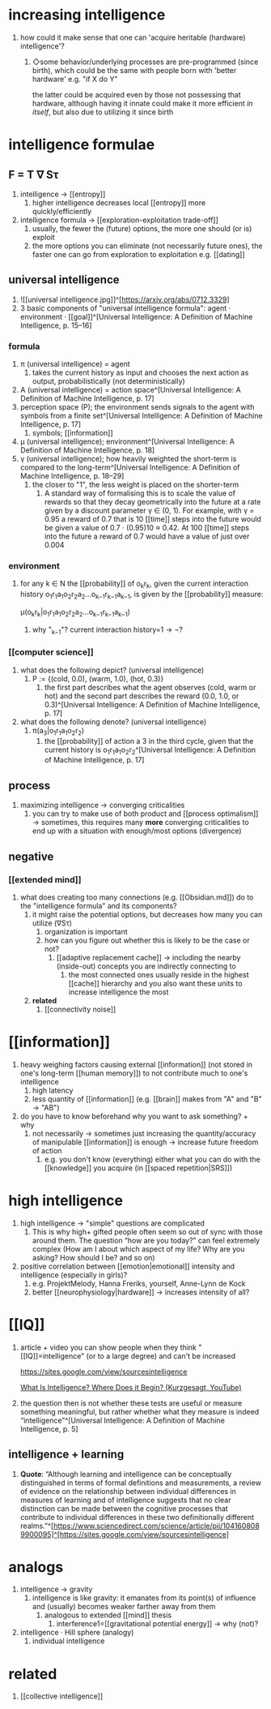 # increasing intelligence
1. how could it make sense that one can 'acquire heritable (hardware) intelligence'?
	1. ◇some behavior/underlying processes are pre-programmed (since birth), which could be the same with people born with 'better hardware' e.g. "if X do Y"

		the latter could be acquired even by those not possessing that hardware, although having it innate could make it more efficient _in itself_, but also due to utilizing it since birth

# intelligence formulae
## F = T ∇ Sτ
1. intelligence → [[entropy]]
	1. higher intelligence decreases local [[entropy]] more quickly/efficiently
2. intelligence formula → [[exploration-exploitation trade-off]]
	1. usually, the fewer the (future) options, the more one should (or is) exploit
	2. the more options you can eliminate (not necessarily future ones), the faster one can go from exploration to exploitation e.g. [[dating]]

## universal intelligence
1. ![[universal intelligence.jpg]]^[https://arxiv.org/abs/0712.3329]
2. 3 basic components of "universal intelligence formula": agent · environment · [[goal]]^[Universal Intelligence: A Definition of Machine Intelligence, p. 15–16]

### formula
1. π (universal intelligence) = agent
	1. takes the current history as input and chooses the next action as output, probabilistically (not deterministically)
2. A (universal intelligence) = action space^[Universal Intelligence: A Definition of Machine Intelligence, p. 17]
3. perception space (P); the environment sends signals to the agent with symbols from a finite set^[Universal Intelligence: A Definition of Machine Intelligence, p. 17]
	1. symbols; [[information]]
4. µ (universal intelligence); environment^[Universal Intelligence: A Definition of Machine Intelligence, p. 18]
5. γ (universal intelligence); how heavily weighted the short-term is compared to the long-term^[Universal Intelligence: A Definition of Machine Intelligence, p. 18–29]
	1. the closer to "1", the less weight is placed on the shorter-term
		1. A standard way of formalising this is to scale the value of rewards so that they decay geometrically into the future at a rate given by a discount parameter γ ∈ (0, 1). For example, with γ = 0.95 a reward of 0.7 that is 10 [[time]] steps into the future would be given a value of 0.7 · (0.95)10 ≈ 0.42. At 100 [[time]] steps into the future a reward of 0.7 would have a value of just over 0.004

### environment
1. for any k ∈ N the [[probability]] of o<sub>k</sub>r<sub>k</sub>, given the current interaction history o<sub>1</sub>r<sub>1</sub>a<sub>1</sub>o<sub>2</sub>r<sub>2</sub>a<sub>2</sub>...o<sub>k−1</sub>r<sub>k−1</sub>a<sub>k−1</sub>, is given by the [[probability]] measure:

	µ(o<sub>k</sub>r<sub>k</sub>|o<sub>1</sub>r<sub>1</sub>a<sub>1</sub>o<sub>2</sub>r<sub>2</sub>a<sub>2</sub>...o<sub>k−1</sub>r<sub>k−1</sub>a<sub>k−1</sub>)
	1. why "<sub>k−1</sub>"? current interaction history=1 → ¬?

### [[computer science]]
1. what does the following depict? (universal intelligence)
	1. P := {(cold, 0.0), (warm, 1.0), (hot, 0.3)}
		1. the first part describes what the agent observes (cold, warm or hot) and the second part describes the reward (0.0, 1.0, or 0.3)^[Universal Intelligence: A Definition of Machine Intelligence, p. 17]
2. what does the following denote? (universal intelligence)
	1. π(a<sub>3</sub>|o<sub>1</sub>r<sub>1</sub>a<sub>1</sub>o<sub>2</sub>r<sub>2</sub>)
		1. the [[probability]] of action a 3 in the third cycle, given that the current history is o<sub>1</sub>r<sub>1</sub>a<sub>1</sub>o<sub>2</sub>r<sub>2</sub>^[Universal Intelligence: A Definition of Machine Intelligence, p. 17]

## process
1. maximizing intelligence → converging criticalities
	1. you can try to make use of both product and [[process optimalism]] → sometimes, this requires many **more** converging criticalities to end up with a situation with enough/most options (divergence)

## negative
### [[extended mind]]
1. what does creating too many connections (e.g. [[Obsidian.md]]) do to the "intelligence formula" and its components?
	1. it might raise the potential options, but decreases how many you can utilize (∇Sτ)
		1. organization is important
		2. how can you figure out whether this is likely to be the case or not?
			1. [[adaptive replacement cache]] → including the nearby (inside-out) concepts you are indirectly connecting to
				1. the most connected ones usually reside in the highest [[cache]] hierarchy and you also want these units to increase intelligence the most
	2. **related**
		1. [[connectivity noise]]


# [[information]]
1. heavy weighing factors causing external [[information]] (not stored in one's long-term [[human memory]]) to not contribute much to one's intelligence
	1. high latency
	2. less quantity of [[information]] (e.g. [[brain]] makes from "A" and "B" → "AB")
3. do you have to know beforehand why you want to ask something? + why
	1. not necessarily → sometimes just increasing the quantity/accuracy of manipulable [[information]] is enough → increase future freedom of action
		1. e.g. you don't know (everything) either what you can do with the [[knowledge]] you acquire (in [[spaced repetition|SRS]])

# high intelligence
1. high intelligence → "simple" questions are complicated
	1. This is why high+ gifted people often seem so out of sync with those around them. The question “how are you today?” can feel extremely complex (How am I about which aspect of my life? Why are you asking? How should I be? and so on)
2. positive correlation between [[emotion|emotional]] intensity and intelligence (especially in girls)?
	1. e.g. ProjektMelody, Hanna Freriks, yourself, Anne-Lynn de Kock
	2. better [[neurophysiology|hardware]] → increases intensity of all?



# [[IQ]]
1. article + video you can show people when they think "[[IQ]]=intelligence" (or to a large degree) and can't be increased

	https://sites.google.com/view/sourcesintelligence

	[What Is Intelligence? Where Does it Begin? (Kurzgesagt, YouTube)](https://www.youtube.com/watch?v=ck4RGeoHFko)
2. the question then is not whether these tests are useful or measure something meaningful, but rather whether what they measure is indeed “intelligence”^[Universal Intelligence: A Definition of Machine Intelligence, p. 5]

## intelligence + learning
1. **Quote**: “Although learning and intelligence can be conceptually distinguished in terms of formal definitions and measurements, a review of evidence on the relationship between individual differences in measures of learning and of intelligence suggests that no clear distinction can be made between the cognitive processes that contribute to individual differences in these two definitionally different realms.”^[https://www.sciencedirect.com/science/article/pii/1041608089900095]^[https://sites.google.com/view/sourcesintelligence]

# analogs
1. intelligence → gravity
	1. intelligence is like gravity: it emanates from its point(s) of influence and (usually) becomes weaker farther away from them
		1. analogous to extended [[mind]] thesis
			1. interference1=[[gravitational potential energy]] → why (not)?
2. intelligence · Hill sphere (analogy)
	1. individual intelligence

# related
1. [[collective intelligence]]